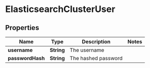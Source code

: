# ElasticsearchClusterUser

## Properties
Name | Type | Description | Notes
------------ | ------------- | ------------- | -------------
**username** | **String** | The username | 
**passwordHash** | **String** | The hashed password | 
